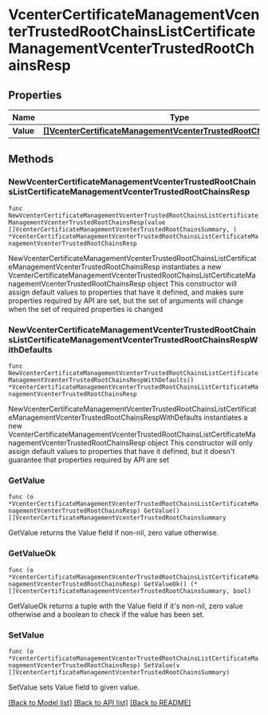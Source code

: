 # VcenterCertificateManagementVcenterTrustedRootChainsListCertificateManagementVcenterTrustedRootChainsResp

## Properties

Name | Type | Description | Notes
------------ | ------------- | ------------- | -------------
**Value** | [**[]VcenterCertificateManagementVcenterTrustedRootChainsSummary**](VcenterCertificateManagementVcenterTrustedRootChainsSummary.md) |  | 

## Methods

### NewVcenterCertificateManagementVcenterTrustedRootChainsListCertificateManagementVcenterTrustedRootChainsResp

`func NewVcenterCertificateManagementVcenterTrustedRootChainsListCertificateManagementVcenterTrustedRootChainsResp(value []VcenterCertificateManagementVcenterTrustedRootChainsSummary, ) *VcenterCertificateManagementVcenterTrustedRootChainsListCertificateManagementVcenterTrustedRootChainsResp`

NewVcenterCertificateManagementVcenterTrustedRootChainsListCertificateManagementVcenterTrustedRootChainsResp instantiates a new VcenterCertificateManagementVcenterTrustedRootChainsListCertificateManagementVcenterTrustedRootChainsResp object
This constructor will assign default values to properties that have it defined,
and makes sure properties required by API are set, but the set of arguments
will change when the set of required properties is changed

### NewVcenterCertificateManagementVcenterTrustedRootChainsListCertificateManagementVcenterTrustedRootChainsRespWithDefaults

`func NewVcenterCertificateManagementVcenterTrustedRootChainsListCertificateManagementVcenterTrustedRootChainsRespWithDefaults() *VcenterCertificateManagementVcenterTrustedRootChainsListCertificateManagementVcenterTrustedRootChainsResp`

NewVcenterCertificateManagementVcenterTrustedRootChainsListCertificateManagementVcenterTrustedRootChainsRespWithDefaults instantiates a new VcenterCertificateManagementVcenterTrustedRootChainsListCertificateManagementVcenterTrustedRootChainsResp object
This constructor will only assign default values to properties that have it defined,
but it doesn't guarantee that properties required by API are set

### GetValue

`func (o *VcenterCertificateManagementVcenterTrustedRootChainsListCertificateManagementVcenterTrustedRootChainsResp) GetValue() []VcenterCertificateManagementVcenterTrustedRootChainsSummary`

GetValue returns the Value field if non-nil, zero value otherwise.

### GetValueOk

`func (o *VcenterCertificateManagementVcenterTrustedRootChainsListCertificateManagementVcenterTrustedRootChainsResp) GetValueOk() (*[]VcenterCertificateManagementVcenterTrustedRootChainsSummary, bool)`

GetValueOk returns a tuple with the Value field if it's non-nil, zero value otherwise
and a boolean to check if the value has been set.

### SetValue

`func (o *VcenterCertificateManagementVcenterTrustedRootChainsListCertificateManagementVcenterTrustedRootChainsResp) SetValue(v []VcenterCertificateManagementVcenterTrustedRootChainsSummary)`

SetValue sets Value field to given value.



[[Back to Model list]](../README.md#documentation-for-models) [[Back to API list]](../README.md#documentation-for-api-endpoints) [[Back to README]](../README.md)


